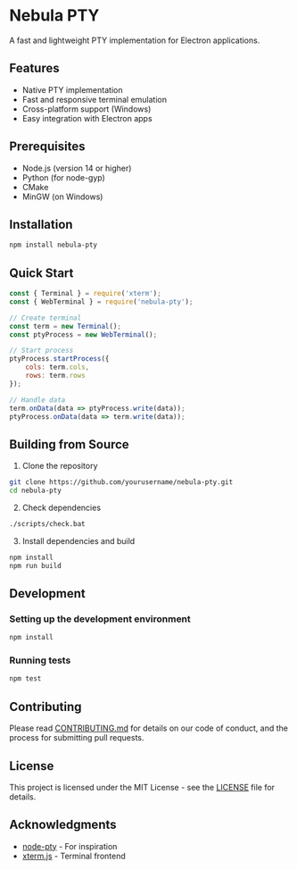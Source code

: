 ﻿# Nebula PTY

A fast and lightweight PTY implementation for Electron applications.

## Features
- Native PTY implementation
- Fast and responsive terminal emulation
- Cross-platform support (Windows)
- Easy integration with Electron apps

## Prerequisites
- Node.js (version 14 or higher)
- Python (for node-gyp)
- CMake
- MinGW (on Windows)

## Installation
```bash
npm install nebula-pty
```

## Quick Start
```javascript
const { Terminal } = require('xterm');
const { WebTerminal } = require('nebula-pty');

// Create terminal
const term = new Terminal();
const ptyProcess = new WebTerminal();

// Start process
ptyProcess.startProcess({
    cols: term.cols,
    rows: term.rows
});

// Handle data
term.onData(data => ptyProcess.write(data));
ptyProcess.onData(data => term.write(data));
```

## Building from Source
1. Clone the repository
```bash
git clone https://github.com/yourusername/nebula-pty.git
cd nebula-pty
```

2. Check dependencies
```bash
./scripts/check.bat
```

3. Install dependencies and build
```bash
npm install
npm run build
```

## Development
### Setting up the development environment
```bash
npm install
```

### Running tests
```bash
npm test
```

## Contributing
Please read [CONTRIBUTING.md](CONTRIBUTING.md) for details on our code of conduct, and the process for submitting pull requests.

## License
This project is licensed under the MIT License - see the [LICENSE](LICENSE) file for details.

## Acknowledgments
- [node-pty](https://github.com/microsoft/node-pty) - For inspiration
- [xterm.js](https://xtermjs.org/) - Terminal frontend
